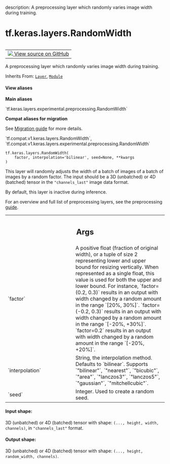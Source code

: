 description: A preprocessing layer which randomly varies image width during training.

<div itemscope itemtype="http://developers.google.com/ReferenceObject">
<meta itemprop="name" content="tf.keras.layers.RandomWidth" />
<meta itemprop="path" content="Stable" />
<meta itemprop="property" content="__init__"/>
<meta itemprop="property" content="__new__"/>
</div>

# tf.keras.layers.RandomWidth

<!-- Insert buttons and diff -->

<table class="tfo-notebook-buttons tfo-api nocontent" align="left">
<td>
  <a target="_blank" href="https://github.com/keras-team/keras/tree/v2.7.0/keras/layers/preprocessing/image_preprocessing.py#L1265-L1364">
    <img src="https://www.tensorflow.org/images/GitHub-Mark-32px.png" />
    View source on GitHub
  </a>
</td>
</table>



A preprocessing layer which randomly varies image width during training.

Inherits From: [`Layer`](../../../tf/keras/layers/Layer.md), [`Module`](../../../tf/Module.md)

<section class="expandable">
  <h4 class="showalways">View aliases</h4>
  <p>
<b>Main aliases</b>
<p>`tf.keras.layers.experimental.preprocessing.RandomWidth`</p>

<b>Compat aliases for migration</b>
<p>See
<a href="https://www.tensorflow.org/guide/migrate">Migration guide</a> for
more details.</p>
<p>`tf.compat.v1.keras.layers.RandomWidth`, `tf.compat.v1.keras.layers.experimental.preprocessing.RandomWidth`</p>
</p>
</section>

<pre class="devsite-click-to-copy prettyprint lang-py tfo-signature-link">
<code>tf.keras.layers.RandomWidth(
    factor, interpolation=&#x27;bilinear&#x27;, seed=None, **kwargs
)
</code></pre>



<!-- Placeholder for "Used in" -->

This layer will randomly adjusts the width of a batch of images of a
batch of images by a random factor. The input should be a 3D (unbatched) or
4D (batched) tensor in the `"channels_last"` image data format.

By default, this layer is inactive during inference.

For an overview and full list of preprocessing layers, see the preprocessing
[guide](https://www.tensorflow.org/guide/keras/preprocessing_layers).

<!-- Tabular view -->
 <table class="responsive fixed orange">
<colgroup><col width="214px"><col></colgroup>
<tr><th colspan="2"><h2 class="add-link">Args</h2></th></tr>

<tr>
<td>
`factor`
</td>
<td>
A positive float (fraction of original width), or a tuple of size 2
representing lower and upper bound for resizing vertically. When
represented as a single float, this value is used for both the upper and
lower bound. For instance, `factor=(0.2, 0.3)` results in an output with
width changed by a random amount in the range `[20%, 30%]`. `factor=(-0.2,
0.3)` results in an output with width changed by a random amount in the
range `[-20%, +30%]`. `factor=0.2` results in an output with width changed
by a random amount in the range `[-20%, +20%]`.
</td>
</tr><tr>
<td>
`interpolation`
</td>
<td>
String, the interpolation method. Defaults to `bilinear`.
Supports `"bilinear"`, `"nearest"`, `"bicubic"`, `"area"`, `"lanczos3"`,
`"lanczos5"`, `"gaussian"`, `"mitchellcubic"`.
</td>
</tr><tr>
<td>
`seed`
</td>
<td>
Integer. Used to create a random seed.
</td>
</tr>
</table>



#### Input shape:

3D (unbatched) or 4D (batched) tensor with shape:
`(..., height, width, channels)`, in `"channels_last"` format.



#### Output shape:

3D (unbatched) or 4D (batched) tensor with shape:
`(..., height, random_width, channels)`.


